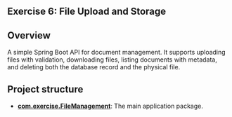 ## Exercise 6: File Upload and Storage

## Overview 

A simple Spring Boot API for document management. It supports uploading files with validation, downloading files, listing documents with metadata, and deleting both the database record and the physical file.

## Project structure

*   **[com.exercise.FileManagement](src/main/java/com/exercise/FileManagement)**: The main application package.
